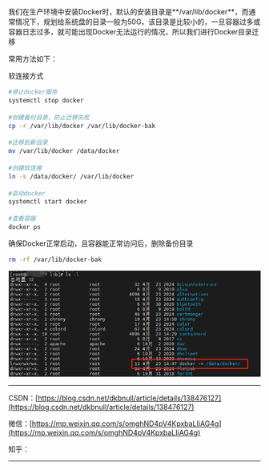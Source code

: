 我们在生产环境中安装Docker时，默认的安装目录是**/var/lib/docker**，而通常情况下，规划给系统盘的目录一般为50G，该目录是比较小的，一旦容器过多或容器日志过多，就可能出现Docker无法运行的情况，所以我们进行Docker目录迁移

常用方法如下：

软连接方式

~~~sh
#停止docker服务
systemctl stop docker

#创建备份目录，防止迁移失败
cp -r /var/lib/docker /var/lib/docker-bak

#迁移到新目录
mv /var/lib/docker /data/docker

#创建软连接
ln -s /data/docker/ /var/lib/docker

#启动docker
systemctl start docker

#查看容器
docker ps
~~~

确保Docker正常启动，且容器能正常访问后，删除备份目录

~~~sh
rm -rf /var/lib/docker-bak
~~~



![image-20240423145312551](02_Docker%E7%9B%AE%E5%BD%95%E8%BF%81%E7%A7%BB.assets/image-20240423145312551.png)



---

CSDN：[https://blog.csdn.net/dkbnull/article/details/138476127](https://blog.csdn.net/dkbnull/article/details/138476127)

微信：[https://mp.weixin.qq.com/s/omghND4pV4KpxbaLIiAG4g](https://mp.weixin.qq.com/s/omghND4pV4KpxbaLIiAG4g)

知乎：

---


